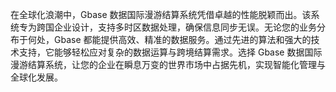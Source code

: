 在全球化浪潮中，Gbase 数据国际漫游结算系统凭借卓越的性能脱颖而出。该系统专为跨国企业设计，支持多时区数据处理，确保信息同步无误。无论您的业务分布于何处，Gbase 都能提供高效、精准的数据服务。通过先进的算法和强大的技术支持，它能够轻松应对复杂的数据运算与跨境结算需求。选择 Gbase 数据国际漫游结算系统，让您的企业在瞬息万变的世界市场中占据先机，实现智能化管理与全球化发展。